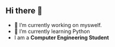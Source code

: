 ## Hi there 👋
- 🔭 I’m currently working on myswelf.
- 🌱 I’m currently learning Python
- I am a **Computer Engineering Student**
<!--
**bhanumishra07/bhanumishra07** is a ✨ _special_ ✨ repository because its `README.md` (this file) appears on your GitHub profile.

Here are some ideas to get you started:


- 👯 I’m looking to collaborate on ...
- 🤔 I’m looking for help with ...
- 💬 Ask me about ...
- 📫 How to reach me: ...
- 😄 Pronouns: ...
- ⚡ Fun fact: ...
-->
